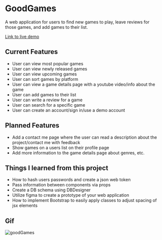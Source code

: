 # GoodGames

A web application for users to find new games to play, leave reviews for those games, and add games to their list.

[Link to live demo](https://good-games-project.herokuapp.com/#)

## Current Features
* User can view most popular games
* User can view newly released games
* User can view upcoming games
* User can sort games by platform
* User can view a game details page with a youtube video/info about the game
* User can add games to their list
* User can write a review for a game
* User can search for a specific game
* User can create an account/sign in/use a demo account

## Planned Features
* Add a contact me page where the user can read a description about the project/contact me with feedback
* Show games on a users list on their profile page
* Add more information to the game details page about genres, etc.

## Things I learned from this project
* How to hash users passwords and create a json web token
* Pass information between components via props
* Create a DB schema using DBDesigner
* Utilize figma to create a prototype of your web application
* How to implement Bootstrap to easily apply classes to adjust spacing of jsx elements

## Gif
![goodGames](https://user-images.githubusercontent.com/71413368/108758340-d55c2380-74ff-11eb-8f14-6f338b596750.gif)
